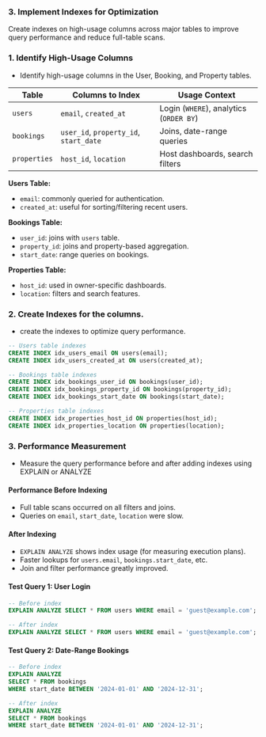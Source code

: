 
### 3. Implement Indexes for Optimization

Create indexes on high-usage columns across major tables to improve query performance and reduce full-table scans.

### **1. Identify High-Usage Columns**
- Identify high-usage columns in the User, Booking, and Property tables.

| Table      | Columns to Index          | Usage Context                     |
|------------|---------------------------|-----------------------------------|
| `users`    | `email`, `created_at`     | Login (`WHERE`), analytics (`ORDER BY`) |
| `bookings` | `user_id`, `property_id`, `start_date` | Joins, date-range queries |
| `properties` | `host_id`, `location`   | Host dashboards, search filters |


**Users Table:**
- `email`: commonly queried for authentication.
- `created_at`: useful for sorting/filtering recent users.

**Bookings Table:**
- `user_id`: joins with `users` table.
- `property_id`: joins and property-based aggregation.
- `start_date`: range queries on bookings.

**Properties Table:**
- `host_id`: used in owner-specific dashboards.
- `location`: filters and search features.


### **2. Create Indexes for the columns.**
- create the indexes to optimize query performance.

```sql
-- Users table indexes
CREATE INDEX idx_users_email ON users(email);
CREATE INDEX idx_users_created_at ON users(created_at);

-- Bookings table indexes
CREATE INDEX idx_bookings_user_id ON bookings(user_id);
CREATE INDEX idx_bookings_property_id ON bookings(property_id);
CREATE INDEX idx_bookings_start_date ON bookings(start_date);

-- Properties table indexes
CREATE INDEX idx_properties_host_id ON properties(host_id);
CREATE INDEX idx_properties_location ON properties(location);
```

### **3. Performance Measurement**

- Measure the query performance before and after adding indexes using EXPLAIN or ANALYZE

#### Performance Before Indexing
- Full table scans occurred on all filters and joins.
- Queries on `email`, `start_date`, `location` were slow.

#### After Indexing
- `EXPLAIN ANALYZE` shows index usage (for measuring execution plans).
- Faster lookups for `users.email`, `bookings.start_date`, etc.
- Join and filter performance greatly improved.

#### **Test Query 1: User Login**
```sql
-- Before index
EXPLAIN ANALYZE SELECT * FROM users WHERE email = 'guest@example.com';

-- After index
EXPLAIN ANALYZE SELECT * FROM users WHERE email = 'guest@example.com';
```

#### **Test Query 2: Date-Range Bookings**
```sql
-- Before index
EXPLAIN ANALYZE 
SELECT * FROM bookings 
WHERE start_date BETWEEN '2024-01-01' AND '2024-12-31';

-- After index
EXPLAIN ANALYZE 
SELECT * FROM bookings 
WHERE start_date BETWEEN '2024-01-01' AND '2024-12-31';
```




